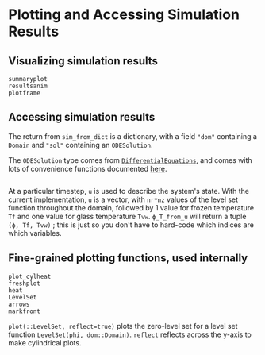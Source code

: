
# Plotting and Accessing Simulation Results

## Visualizing simulation results

```@docs
summaryplot
resultsanim
plotframe
```

## Accessing simulation results

The return from `sim_from_dict` is a dictionary, with a field `"dom"` containing a `Domain` and `"sol"` containing an `ODESolution`.

The `ODESolution` type comes from [`DifferentialEquations`](https://docs.sciml.ai/DiffEqDocs/stable/), and comes with lots of convenience functions documented [here](https://docs.sciml.ai/DiffEqDocs/stable/basics/solution/#solution).

```@docs

```

At a particular timestep, `u` is used to describe the system's state. 
With the current implementation, `u` is a vector, with `nr*nz` values of the level set function throughout the domain, followed by 1 value for frozen temperature `Tf` and one value for glass temperature `Tvw`.
`ϕ_T_from_u` will return a tuple `(ϕ, Tf, Tvw)` ; this is just so you don't have to hard-code which indices are which variables.


## Fine-grained plotting functions, used internally 

```@docs
plot_cylheat
freshplot
heat
LevelSet
arrows
markfront
```

`plot(::LevelSet, reflect=true)` plots the zero-level set for a level set function `LevelSet(phi, dom::Domain)`. `reflect` reflects across the y-axis to make cylindrical plots.